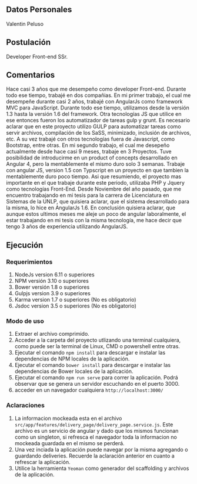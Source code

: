 ## Datos Personales
Valentin Peluso

## Postulación
Developer Front-end SSr.

## Comentarios
Hace casi 3 años que me desempeño como developer Front-end. Durante todo ese tiempo, 
trabajé en dos compañias. En mi primer trabajo, el cual me desempeñe durante casi 2 años, trabajé con AngularJs como framework MVC para JavaScript. Durante todo ese tiempo, utilizamos desde la versión 1.3 hasta la versión 1.6 del framework. Otra tecnologías JS que utilice en ese entonces fueron los automatizador de tareas gulp y grunt. Es necesario aclarar que en este proyecto utilizo GULP para automatizar tareas como servir archivos, compilación de los SaSS, minimizado, inclusión de archivos, etc. A su vez trabajé con otros tecnologías fuera de Javascript, como Bootstrap, entre otras.
En mi segundo trabajo, el cual me desepeño actualmente desde hace casi 9 meses, trabaje en 3 Proyectos. Tuve posibilidad de introducirme en un product of concepts desarrollado en Angular 4, pero la mentablemente el mismo duro solo 3 semanas. Trabaje con angular JS, version 1.5 con Typscript en un proyecto en que tambien la mentablemente duro poco tiempo. Asi que resumiendo, el proyecto mas importante en el que trabaje durante este periodo, utilizaba PHP y Jquery como tecnologías Front-End. 
Desde Noviembre del año pasado, que me encuentro trabajando en mi tesis para la carrera de Licenciatura en Sistemas de la UNLP, que quisiera aclarar, que el sistema desarrollado para la misma, lo hice en AngularJs 1.6.
En conclusión quisiera aclarar, que aunque estos ultimos meses me aleje un poco de angular laboralmente, el estar trabajando en mi tesis con la misma tecnología, me hace decir que tengo 3 años de experiencia utilizando AngularJS.

## Ejecución 

### Requerimientos
1) NodeJs version 6.11 o superiores
2) NPM versión 3.10 o superiores
3) Bower versión 1.8 o superiores
4) Gulpjs version 3.9 o superiores
5) Karma version  1.7 o superiores (No es obligatorio)
6) Jsdoc version 3.5 o superiores (No es obligatorio)

### Modo de uso
1) Extraer el archivo comprimido.
2) Acceder a la carpeta del proyecto utlizando una terminal cualquiera, como puede ser la terminal de Linux, CMD o powershell entre otras.
3) Ejecutar el comando `npm install` para descargar e instalar las dependencias de NPM locales de la aplicación.
4) Ejecutar el comando `bower install` para descargar e instalar las dependencias de Bower locales de la aplicación.
5) Ejecutar el comando `npm run serve` para correr la aplicación. Podrá observar que se genera un servidor escuchando en el puerto 3000.
6) acceder en un navegador cualquiera `http://localhost:3000/`

### Aclaraciones
1) La informacion mockeada esta en el archivo `src/app/features/delivery_page/delivery_page.service.js`. Este archivo es un servicio de angular y dado que los mismos funcionan como un singleton, si refresca el navegador toda la informacion no mockeada guardada en el mismo se perderá.
2) Una vez inciada la aplicación puede navegar por la misma agregando o guardando deliveries. Recuerde la aclaración anterior en cuanto a refrescar la aplicación.
3) Utilice la herramienta `Yeoman` como generador del scaffolding y archivos de la aplicación.

